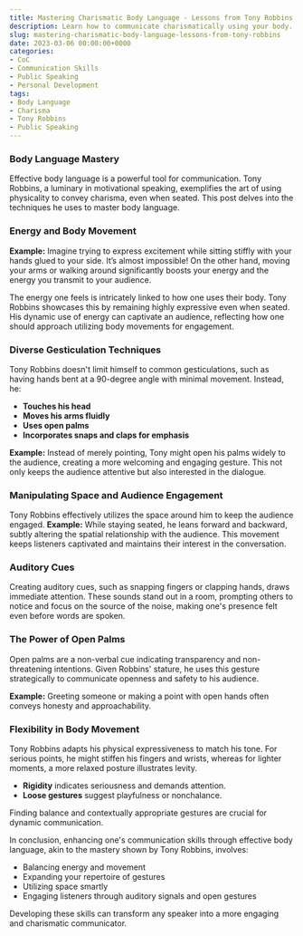 ```yaml
---
title: Mastering Charismatic Body Language - Lessons from Tony Robbins
description: Learn how to communicate charismatically using your body. This post explores techniques exemplified by Tony Robbins, focusing on gesticulation and body control.
slug: mastering-charismatic-body-language-lessons-from-tony-robbins
date: 2023-03-06 00:00:00+0000
categories:
- CoC
- Communication Skills
- Public Speaking
- Personal Development
tags:
- Body Language
- Charisma
- Tony Robbins
- Public Speaking
---
```


### Body Language Mastery

Effective body language is a powerful tool for communication. Tony Robbins, a luminary in motivational speaking, exemplifies the art of using physicality to convey charisma, even when seated. This post delves into the techniques he uses to master body language.

### Energy and Body Movement

**Example:** Imagine trying to express excitement while sitting stiffly with your hands glued to your side. It’s almost impossible! On the other hand, moving your arms or walking around significantly boosts your energy and the energy you transmit to your audience.

The energy one feels is intricately linked to how one uses their body. Tony Robbins showcases this by remaining highly expressive even when seated. His dynamic use of energy can captivate an audience, reflecting how one should approach utilizing body movements for engagement.

### Diverse Gesticulation Techniques

Tony Robbins doesn't limit himself to common gesticulations, such as having hands bent at a 90-degree angle with minimal movement. Instead, he:

- **Touches his head**
- **Moves his arms fluidly**
- **Uses open palms**
- **Incorporates snaps and claps for emphasis**

**Example:** Instead of merely pointing, Tony might open his palms widely to the audience, creating a more welcoming and engaging gesture. This not only keeps the audience attentive but also interested in the dialogue.

### Manipulating Space and Audience Engagement

Tony Robbins effectively utilizes the space around him to keep the audience engaged. **Example:** While staying seated, he leans forward and backward, subtly altering the spatial relationship with the audience. This movement keeps listeners captivated and maintains their interest in the conversation.

### Auditory Cues

Creating auditory cues, such as snapping fingers or clapping hands, draws immediate attention. These sounds stand out in a room, prompting others to notice and focus on the source of the noise, making one's presence felt even before words are spoken.

### The Power of Open Palms

Open palms are a non-verbal cue indicating transparency and non-threatening intentions. Given Robbins' stature, he uses this gesture strategically to communicate openness and safety to his audience.

**Example:** Greeting someone or making a point with open hands often conveys honesty and approachability.

### Flexibility in Body Movement

Tony Robbins adapts his physical expressiveness to match his tone. For serious points, he might stiffen his fingers and wrists, whereas for lighter moments, a more relaxed posture illustrates levity.

- **Rigidity** indicates seriousness and demands attention.
- **Loose gestures** suggest playfulness or nonchalance.

Finding balance and contextually appropriate gestures are crucial for dynamic communication.

In conclusion, enhancing one's communication skills through effective body language, akin to the mastery shown by Tony Robbins, involves:

- Balancing energy and movement
- Expanding your repertoire of gestures
- Utilizing space smartly
- Engaging listeners through auditory signals and open gestures

Developing these skills can transform any speaker into a more engaging and charismatic communicator.
